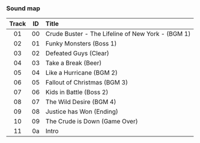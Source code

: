 ### Sound map

| Track | ID  | Title                                               |
| :---: | :-: | :-------------------------                          |
|  01   | 00  | Crude Buster - The Lifeline of New York - (BGM 1)   |
|  02   | 01  | Funky Monsters (Boss 1)                             |
|  03   | 02  | Defeated Guys (Clear)                               |
|  04   | 03  | Take a Break (Beer)                                 |
|  05   | 04  | Like a Hurricane (BGM 2)                            |
|  06   | 05  | Fallout of Christmas (BGM 3)                        |
|  07   | 06  | Kids in Battle (Boss 2)                             |
|  08   | 07  | The Wild Desire (BGM 4)                             |
|  09   | 08  | Justice has Won (Ending)                            |
|  10   | 09  | The Crude is Down (Game Over)                       |
|  11   | 0a  | Intro                                               |
